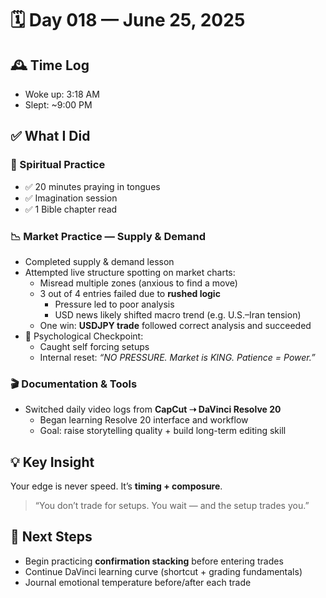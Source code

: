 # 🗓️ Day 018 — June 25, 2025

## 🕰️ Time Log

- Woke up: 3:18 AM
- Slept: ~9:00 PM

## ✅ What I Did

### 🙏 Spiritual Practice

- ✅ 20 minutes praying in tongues
- ✅ Imagination session
- ✅ 1 Bible chapter read

### 📉 Market Practice — Supply & Demand

- Completed supply & demand lesson
- Attempted live structure spotting on market charts:
  - Misread multiple zones (anxious to find a move)
  - 3 out of 4 entries failed due to **rushed logic**
    - Pressure led to poor analysis
    - USD news likely shifted macro trend (e.g. U.S.–Iran tension)
  - One win: **USDJPY trade** followed correct analysis and succeeded
- 📌 Psychological Checkpoint:
  - Caught self forcing setups
  - Internal reset: _“NO PRESSURE. Market is KING. Patience = Power.”_

### 🎬 Documentation & Tools

- Switched daily video logs from **CapCut ➝ DaVinci Resolve 20**
  - Began learning Resolve 20 interface and workflow
  - Goal: raise storytelling quality + build long-term editing skill

## 💡 Key Insight

Your edge is never speed. It’s **timing + composure**.

> “You don’t trade for setups. You wait — and the setup trades you.”

## 🔁 Next Steps

- Begin practicing **confirmation stacking** before entering trades
- Continue DaVinci learning curve (shortcut + grading fundamentals)
- Journal emotional temperature before/after each trade
